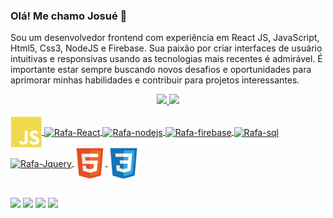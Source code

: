 ### Olá! Me chamo Josué 👋

Sou um desenvolvedor frontend com experiência em React JS, JavaScript, Html5, Css3, NodeJS e Firebase. Sua paixão por criar interfaces de usuário intuitivas e responsivas usando as tecnologias mais recentes é admirável. É importante estar sempre buscando novos desafios e oportunidades para aprimorar minhas habilidades e contribuir para projetos interessantes.

<div align="center">
  <a href="https://github.com/Niall-swift">
  <img height="180em" src="https://github-readme-stats.vercel.app/api?username=Niall-swift&show_icons=true&theme=dracula&include_all_commits=true&count_private=true"/>
 
  <img height="180em" src="https://github-readme-stats.vercel.app/api/top-langs/?username=Niall-swift&layout=compact&langs_count=7&theme=dracula"/>
</div>
<div style="display: inline_block"><br>
  <img align="center" alt="Rafa-Js" height="50" width="50" src="https://raw.githubusercontent.com/devicons/devicon/master/icons/javascript/javascript-plain.svg">

 
  <img align="center" alt="Rafa-React" height="50" width="50" src="https://user-images.githubusercontent.com/25181517/183897015-94a058a6-b86e-4e42-a37f-bf92061753e5.png">
  <img align="center" alt="Rafa-nodejs" height="50" width="50" src="https://user-images.githubusercontent.com/25181517/183568594-85e280a7-0d7e-4d1a-9028-c8c2209e073c.png">
  <img align="center" alt="Rafa-firebase" height="90" width="90" src="https://firebase.google.com/downloads/brand-guidelines/SVG/logo-built_black.svg">
  <img align="center" alt="Rafa-sql" height="50" width="50" src="https://www.svgrepo.com/show/303301/postgresql-logo.svg">
  <img align="center" alt="Rafa-Jquery" height="50" width="50" src="https://www.svgrepo.com/show/452242/jquery.svg">
  <img align="center" alt="Rafa-HTML" height="50" width="50" src="https://raw.githubusercontent.com/devicons/devicon/master/icons/html5/html5-original.svg">
  <img align="center" alt="Rafa-CSS" height="50" width="50" src="https://raw.githubusercontent.com/devicons/devicon/master/icons/css3/css3-original.svg">
</div>
  
  ##
 
<div> 
  <a href="https://www.instagram.com/niall_swift_/" target="_blank"><img src="https://img.shields.io/badge/-Instagram-%23E4405F?style=for-the-badge&logo=instagram&logoColor=white" target="_blank"></a>
 <a href="https://discord.com/channels/@me" target="_blank"><img src="https://img.shields.io/badge/Discord-7289DA?style=for-the-badge&logo=discord&logoColor=white" target="_blank"></a> 
  <a href = "mailto:niallswift14@gmail.com"><img src="https://img.shields.io/badge/-Gmail-%23333?style=for-the-badge&logo=gmail&logoColor=white" target="_blank"></a>
  <a href="https://www.linkedin.com/in/josu%C3%A9-ramos-a01419217/" target="_blank"><img src="https://img.shields.io/badge/-LinkedIn-%230077B5?style=for-the-badge&logo=linkedin&logoColor=white" target="_blank"></a> 
 
 
</div>
